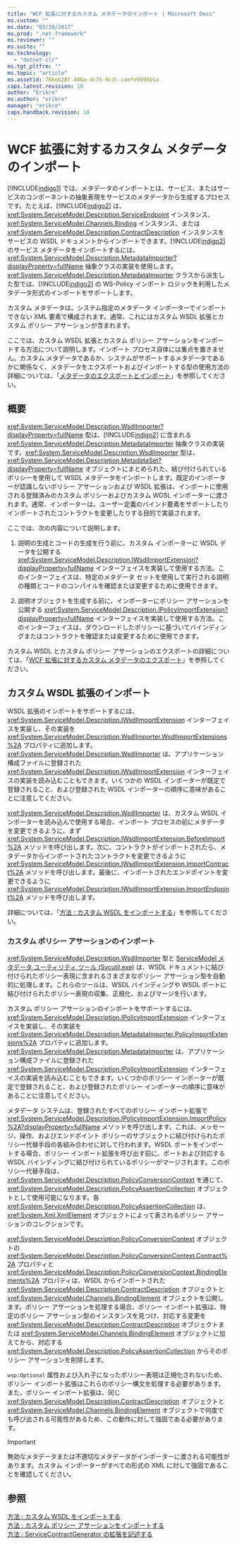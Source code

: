 ```yaml
---
title: "WCF 拡張に対するカスタム メタデータのインポート | Microsoft Docs"
ms.custom: ""
ms.date: "03/30/2017"
ms.prod: ".net-framework"
ms.reviewer: ""
ms.suite: ""
ms.technology: 
  - "dotnet-clr"
ms.tgt_pltfrm: ""
ms.topic: "article"
ms.assetid: 78beb28f-408a-4c75-9c3c-caefe9595b1a
caps.latest.revision: 10
author: "Erikre"
ms.author: "erikre"
manager: "erikre"
caps.handback.revision: 10
---
```

# WCF 拡張に対するカスタム メタデータのインポート
[!INCLUDE[indigo1](../../../../includes/indigo1-md.md)] では、メタデータのインポートとは、サービス、またはサービスのコンポーネントの抽象表現をサービスのメタデータから生成するプロセスです。たとえば、[!INCLUDE[indigo2](../../../../includes/indigo2-md.md)] は、<xref:System.ServiceModel.Description.ServiceEndpoint> インスタンス、<xref:System.ServiceModel.Channels.Binding> インスタンス、または <xref:System.ServiceModel.Description.ContractDescription> インスタンスをサービスの WSDL ドキュメントからインポートできます。[!INCLUDE[indigo2](../../../../includes/indigo2-md.md)] のサービス メタデータをインポートするには、<xref:System.ServiceModel.Description.MetadataImporter?displayProperty=fullName> 抽象クラスの実装を使用します。<xref:System.ServiceModel.Description.MetadataImporter> クラスから派生した型では、[!INCLUDE[indigo2](../../../../includes/indigo2-md.md)] の WS\-Policy インポート ロジックを利用したメタデータ形式のインポートをサポートします。  
  
 カスタム メタデータは、システム指定のメタデータ インポーターでインポートできない XML 要素で構成されます。通常、これにはカスタム WSDL 拡張とカスタム ポリシー アサーションが含まれます。  
  
 ここでは、カスタム WSDL 拡張とカスタム ポリシー アサーションをインポートする方法について説明します。インポート プロセス自体には重点を置きません。カスタム メタデータであるか、システムがサポートするメタデータであるかに関係なく、メタデータをエクスポートおよびインポートする型の使用方法の詳細については、「[メタデータのエクスポートとインポート](../../../../docs/framework/wcf/feature-details/exporting-and-importing-metadata.md)」を参照してください。  
  
## 概要  
 <xref:System.ServiceModel.Description.WsdlImporter?displayProperty=fullName> 型は、[!INCLUDE[indigo2](../../../../includes/indigo2-md.md)] に含まれる <xref:System.ServiceModel.Description.MetadataImporter> 抽象クラスの実装です。<xref:System.ServiceModel.Description.WsdlImporter> 型は、<xref:System.ServiceModel.Description.MetadataSet?displayProperty=fullName> オブジェクトにまとめられた、結び付けられているポリシーを使用して WSDL メタデータをインポートします。既定のインポーターが認識しないポリシー アサーションおよび WSDL 拡張は、インポートに使用される登録済みのカスタム ポリシーおよびカスタム WDSL インポーターに渡されます。通常、インポーターは、ユーザー定義のバインド要素をサポートしたりインポートされたコントラクトを変更したりする目的で実装されます。  
  
 ここでは、次の内容について説明します。  
  
1.  説明の生成とコードの生成を行う前に、カスタム インポーターに WSDL データを公開する <xref:System.ServiceModel.Description.IWsdlImportExtension?displayProperty=fullName> インターフェイスを実装して使用する方法。このインターフェイスは、特定のメタデータ セットを使用して実行される説明の種類とコードのコンパイルを確認または変更するために使用できます。  
  
2.  説明オブジェクトを生成する前に、インポーターにポリシー アサーションを公開する <xref:System.ServiceModel.Description.IPolicyImportExtension?displayProperty=fullName> インターフェイスを実装して使用する方法。このインターフェイスは、ダウンロードしたポリシーに基づいてバインディングまたはコントラクトを確認または変更するために使用できます。  
  
 カスタム WSDL とカスタム ポリシー アサーションのエクスポートの詳細については、「[WCF 拡張に対するカスタム メタデータのエクスポート](../../../../docs/framework/wcf/extending/exporting-custom-metadata-for-a-wcf-extension.md)」を参照してください。  
  
## カスタム WSDL 拡張のインポート  
 WSDL 拡張のインポートをサポートするには、<xref:System.ServiceModel.Description.IWsdlImportExtension> インターフェイスを実装し、その実装を <xref:System.ServiceModel.Description.WsdlImporter.WsdlImportExtensions%2A> プロパティに追加します。<xref:System.ServiceModel.Description.WsdlImporter> は、アプリケーション構成ファイルに登録された <xref:System.ServiceModel.Description.IWsdlImportExtension> インターフェイスの実装を読み込むこともできます。いくつかの WSDL インポーターが既定で登録されること、および登録された WSDL インポーターの順序に意味があることに注意してください。  
  
 <xref:System.ServiceModel.Description.WsdlImporter> は、カスタム WSDL インポーターを読み込んで使用する場合、インポート プロセスの前にメタデータを変更できるように、まず <xref:System.ServiceModel.Description.IWsdlImportExtension.BeforeImport%2A> メソッドを呼び出します。次に、コントラクトがインポートされたら、メタデータからインポートされたコントラクトを変更できるように <xref:System.ServiceModel.Description.IWsdlImportExtension.ImportContract%2A> メソッドを呼び出します。最後に、インポートされたエンドポイントを変更できるように <xref:System.ServiceModel.Description.IWsdlImportExtension.ImportEndpoint%2A> メソッドを呼び出します。  
  
 詳細については、「[方法 : カスタム WSDL をインポートする](../../../../docs/framework/wcf/extending/how-to-import-custom-wsdl.md)」を参照してください。  
  
### カスタム ポリシー アサーションのインポート  
 <xref:System.ServiceModel.Description.WsdlImporter> 型と [ServiceModel メタデータ ユーティリティ ツール \(Svcutil.exe\)](../../../../docs/framework/wcf/servicemodel-metadata-utility-tool-svcutil-exe.md) は、WSDL ドキュメントに結び付けられたポリシー表現に含まれるさまざまなポリシー アサーション型を自動的に処理します。これらのツールは、WSDL バインディングや WSDL ポートに結び付けられたポリシー表現の収集、正規化、およびマージを行います。  
  
 カスタム ポリシー アサーションのインポートをサポートするには、<xref:System.ServiceModel.Description.IPolicyImportExtension> インターフェイスを実装し、その実装を <xref:System.ServiceModel.Description.MetadataImporter.PolicyImportExtensions%2A> プロパティに追加します。<xref:System.ServiceModel.Description.MetadataImporter> は、アプリケーション構成ファイルに登録された <xref:System.ServiceModel.Description.IPolicyImportExtension> インターフェイスの実装を読み込むこともできます。いくつかのポリシー インポーターが既定で登録されること、および登録されたポリシー インポーターの順序に意味があることに注意してください。  
  
 メタデータ システムは、登録されたすべてのポリシー インポート拡張で <xref:System.ServiceModel.Description.IPolicyImportExtension.ImportPolicy%2A?displayProperty=fullName> メソッドを呼び出します。これは、メッセージ、操作、およびエンドポイント ポリシーのサブジェクトに結び付けられたポリシー代替手段の各組み合わせに対して行われます。WSDL ポートをインポートする場合、ポリシー インポート拡張を呼び出す前に、ポートおよび対応する WSDL バインディングに結び付けられているポリシーがマージされます。このポリシー代替手段は、<xref:System.ServiceModel.Description.PolicyConversionContext> を通じて、<xref:System.ServiceModel.Description.PolicyAssertionCollection> オブジェクトとして使用可能になります。各 <xref:System.ServiceModel.Description.PolicyAssertionCollection> は、<xref:System.Xml.XmlElement> オブジェクトによって表されるポリシー アサーションのコレクションです。  
  
 <xref:System.ServiceModel.Description.PolicyConversionContext> オブジェクトの <xref:System.ServiceModel.Description.PolicyConversionContext.Contract%2A> プロパティと <xref:System.ServiceModel.Description.PolicyConversionContext.BindingElements%2A> プロパティは、WSDL からインポートされた <xref:System.ServiceModel.Description.ContractDescription> オブジェクトと <xref:System.ServiceModel.Channels.BindingElement> オブジェクトを公開します。ポリシー アサーションを処理する場合、ポリシー インポート拡張は、特定のポリシー アサーション型のインスタンスを見つけ、対応する変更を <xref:System.ServiceModel.Description.ContractDescription> オブジェクトまたは <xref:System.ServiceModel.Channels.BindingElement> オブジェクトに加えてから、対応する <xref:System.ServiceModel.Description.PolicyAssertionCollection> からそのポリシー アサーションを削除します。  
  
 `wsp:Optional` 属性および入れ子になったポリシー表現は正規化されないため、ポリシー インポート拡張はこれらのポリシー構文を処理する必要があります。また、ポリシー インポート拡張は、同じ <xref:System.ServiceModel.Description.ContractDescription> オブジェクトと <xref:System.ServiceModel.Channels.BindingElement> オブジェクトで何度でも呼び出される可能性があるため、この動作に対して強固である必要があります。  
  
> [!IMPORTANT]
>  無効なメタデータまたは不適切なメタデータがインポーターに渡される可能性があります。カスタム インポーターがすべての形式の XML に対して強固であることを確認してください。  
  
## 参照  
 [方法 : カスタム WSDL をインポートする](../../../../docs/framework/wcf/extending/how-to-import-custom-wsdl.md)   
 [方法 : カスタム ポリシー アサーションをインポートする](../../../../docs/framework/wcf/extending/how-to-import-custom-policy-assertions.md)   
 [方法 : ServiceContractGenerator の拡張を記述する](../../../../docs/framework/wcf/extending/how-to-write-an-extension-for-the-servicecontractgenerator.md)